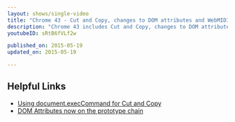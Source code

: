 ```yaml
---
layout: shows/single-video
title: "Chrome 43 - Cut and Copy, changes to DOM attributes and WebMIDI"
description: "Chrome 43 includes Cut and Copy, changes to DOM attributes & WebMIDI. Pete LePage will tell you how you can use these features to create magical moments for your users!"
youtubeID: sRtB6fVLf2w

published_on: 2015-05-19
updated_on: 2015-05-19

---
```


## Helpful Links

* [Using document.execCommand for Cut and Copy](http://updates.html5rocks.com/2015/04/cut-and-copy-commands)
* [DOM Attributes now on the prototype chain](http://updates.html5rocks.com/2015/04/DOM-attributes-now-on-the-prototype)
